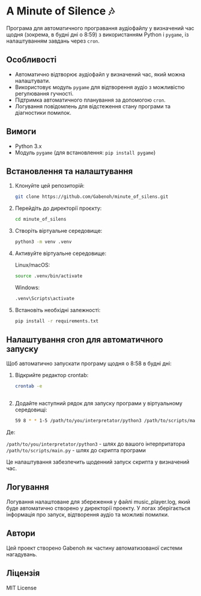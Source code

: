 # A Minute of Silence 🎶

Програма для автоматичного програвання аудіофайлу у визначений час щодня (зокрема, в будні дні о 8:59) з використанням Python і `pygame`, із налаштуванням завдань через `cron`.

## Особливості
- Автоматично відтворює аудіофайл у визначений час, який можна налаштувати.
- Використовує модуль `pygame` для відтворення аудіо з можливістю регулювання гучності.
- Підтримка автоматичного планування за допомогою `cron`.
- Логування повідомлень для відстеження стану програми та діагностики помилок.

## Вимоги
- Python 3.x
- Модуль `pygame` (для встановлення: `pip install pygame`)

## Встановлення та налаштування
1. Клонуйте цей репозиторій:
   ```bash
   git clone https://github.com/Gabenoh/minute_of_silens.git
2. Перейдіть до директорії проєкту:
   ```bash
   cd minute_of_silens

3. Створіть віртуальне середовище:
   ```bash
   python3 -m venv .venv

4. Активуйте віртуальне середовище:

   Linux/macOS:
   ```bash
   source .venv/bin/activate
   ```

   Windows:
   ```bash
   .venv\Scripts\activate
   ```

5. Встановіть необхідні залежності:
   ```bash
   pip install -r requirements.txt

## Налаштування cron для автоматичного запуску
Щоб автоматично запускати програму щодня о 8:58 в будні дні:

1. Відкрийте редактор crontab:

   ```bash
   crontab -e
  
2. Додайте наступний рядок для запуску програми у віртуальному середовищі:

   ```bash
   59 8 * * 1-5 /path/to/you/interpretator/python3 /path/to/scripts/main.py

Де:

`/path/to/you/interpretator/python3` - шлях до вашого інтерпритатора
`/path/to/scripts/main.py` - шлях до скрипта програми

Це налаштування забезпечить щоденний запуск скрипта у визначений час.

## Логування
Логування налаштоване для збереження у файлі music_player.log, який буде автоматично створено у директорії проекту. У логах зберігається інформація про запуск, відтворення аудіо та можливі помилки.

## Автори
Цей проект створено Gabenoh як частину автоматизованої системи нагадувань.

## Ліцензія
MIT License
